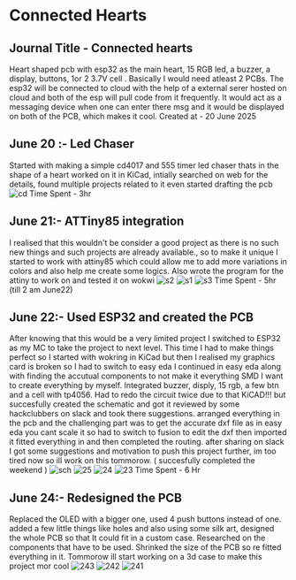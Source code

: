 # Connected Hearts

## Journal Title - Connected hearts
Heart shaped pcb with esp32 as the main heart, 15 RGB led, a buzzer, a display, buttons, 1or 2 3.7V cell . Basically I would need atleast 2 PCBs. The esp32 will be connected to cloud with the help of a external serer hosted on cloud and both of the esp will pull code from it frequently. It would act as a messaging device when one can enter there msg and it would be displayed on both of the PCB, which makes it cool.
Created at - 20 June 2025

## June 20 :- Led Chaser 
Started with making a simple cd4017 and 555 timer led chaser thats in the shape of a heart
worked on it in KiCad, intially searched on web for the details, found multiple projects related to it even started drafting the pcb
![cd](https://github.com/user-attachments/assets/aace643b-2cb4-48fe-96c0-aa6b6306788c)
Time Spent - 3hr

## June 21:- ATTiny85 integration
I realised that this wouldn't be consider a good project as there is no such new things and such projects are already available., so to make it unique I started to work with attiny85 which could allow me to add more variations in colors and also help me create some logics. Also wrote the program for the attiny to work on and tested it on wokwi
![s2](https://github.com/user-attachments/assets/12eef54b-b7ad-4ae9-97b5-5f2272edc7a4)
![s1](https://github.com/user-attachments/assets/151ad38e-4a87-436a-83f1-278225c16f89)
![s3](https://github.com/user-attachments/assets/d36a2879-220d-4956-8b2c-578cf798397c)
Time Spent - 5hr (till 2 am June22)

## June 22:- Used ESP32 and created the PCB
After knowing that this would be a very limited project I switched to ESP32 as my MC to take the project to next level. This time I had to make things perfect so I started with wokring in KiCad but then I realised my graphics card is broken so I had to switch to easy eda I continued in easy eda along with finding the accutual components to not make it everything SMD I want to create everything by myself. Integrated buzzer, disply, 15 rgb, a few btn and a cell with tp4056. Had to redo the circuit twice due to that KiCAD!!! but succesfully created the schematic and got it reviewed by some hackclubbers on slack and took there suggestions. arranged everything in the pcb and the challenging part was to get the accurate dxf file as in easy eda you cant scale it so had to switch to fusion to edit the dxf then imported it fitted everything in and then completed the routing. after sharing on slack I got some suggestions and motivation to push this project further, im too tired now so ill work on this tommorow. ( succesfully completed the weekend ) 
![sch](https://github.com/user-attachments/assets/8bb6bb81-f036-46d9-9304-c3f311a17adf)
![25](https://github.com/user-attachments/assets/69a10142-64d8-4142-841f-e84a59581213)
![24](https://github.com/user-attachments/assets/8537128c-d191-4751-9ba3-cf4eaad58f9a)
![23](https://github.com/user-attachments/assets/5c4b09ea-decf-4ab1-8955-244fe0c27121)
Time Spent - 6 Hr


## June 24:- Redesigned the PCB
Replaced the OLED with a bigger one, used 4 push buttons instead of one. added a few little things like holes and also using some silk art, designed the whole PCB so that It could fit in a custom case. Researched on the components that have to be used. Shrinked the size of the PCB so re fitted everything in it. Tommorow ill start working on a 3d case to make this project mor cool
![243](https://github.com/user-attachments/assets/ac164056-b8dd-4c51-b6ff-d62275bec2cb)
![242](https://github.com/user-attachments/assets/94a7cc08-ec70-4921-8a8a-6f83a15ca59f)
![241](https://github.com/user-attachments/assets/531e148d-b078-4bd2-af99-fcffcdbe0a41)
